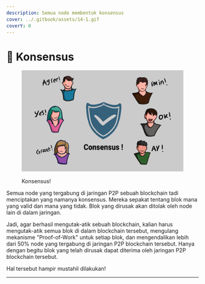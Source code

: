 ```yaml
---
description: Semua node membentuk konsensus
cover: ../.gitbook/assets/14-1.gif
coverY: 0
---
```


# 🔏 Konsensus

<figure><img src="../.gitbook/assets/13.gif" alt=""><figcaption><p>Konsensus!</p></figcaption></figure>

Semua node yang tergabung di jaringan P2P sebuah blockchain tadi menciptakan yang namanya konsensus. Mereka sepakat tentang blok mana yang valid dan mana yang tidak. Blok yang dirusak akan ditolak oleh node lain di dalam jaringan.

Jadi, agar berhasil mengutak-atik sebuah blockchain, kalian harus mengutak-atik semua blok di dalam blockchain tersebut, mengulang mekanisme "Proof-of-Work" untuk setiap blok, dan mengendalikan lebih dari 50% node yang tergabung di jaringan P2P blockchain tersebut. Hanya dengan begitu blok yang telah dirusak dapat diterima oleh jaringan P2P blockchain tersebut.

Hal tersebut hampir mustahil dilakukan!

***
